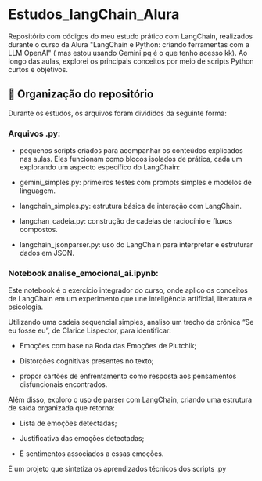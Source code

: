 # Estudos_langChain_Alura

Repositório com códigos do meu estudo prático com LangChain, realizados durante o curso da Alura "LangChain e Python: criando ferramentas com a LLM OpenAI" ( mas estou usando Gemini pq é o que tenho acesso kk). Ao longo das aulas, explorei os principais conceitos por meio de scripts Python curtos e objetivos.

## 📂 **Organização do repositório**
Durante os estudos, os arquivos foram divididos da seguinte forma:

### **Arquivos .py**:
  -   pequenos scripts criados para acompanhar os conteúdos explicados nas aulas. Eles funcionam como blocos isolados de prática, cada um explorando um aspecto específico do LangChain:

- gemini_simples.py: primeiros testes com prompts simples e modelos de linguagem.

- langchain_simples.py: estrutura básica de interação com LangChain.

- langchan_cadeia.py: construção de cadeias de raciocínio e fluxos compostos.

- langchain_jsonparser.py: uso do LangChain para interpretar e estruturar dados em JSON.

### **Notebook analise_emocional_ai.ipynb**: 
  Este notebook é o exercício integrador do curso, onde aplico os conceitos de LangChain em um experimento que une inteligência artificial, literatura e psicologia.
  
  Utilizando uma cadeia sequencial simples, analiso um trecho da crônica “Se eu fosse eu”, de Clarice Lispector, para identificar:
  
  * Emoções com base na Roda das Emoções de Plutchik;
  
  * Distorções cognitivas presentes no texto;
  
  * propor cartões de enfrentamento como resposta aos pensamentos disfuncionais encontrados.
  
  Além disso, exploro o uso de parser com LangChain, criando uma estrutura de saída organizada que retorna:
  
  * Lista de emoções detectadas;
  
  * Justificativa das emoções detectadas;
  
  * E sentimentos associados a essas emoções.
  
  É um projeto que sintetiza os aprendizados técnicos dos scripts .py
